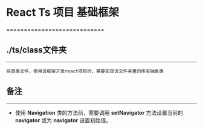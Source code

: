 # React Ts 项目 基础框架 #
============================

## ./ts/class文件夹 ##
----------------
    存放类文件，使用该框架开发react项目时，需要实现该文件夹里的所有抽象类

## 备注 ##
----------

- 使用 **Navigation** 类的方法前，需要调用 **setNavigator** 方法设置当前的 **navigator** 或为 **navigator** 设置初始值。